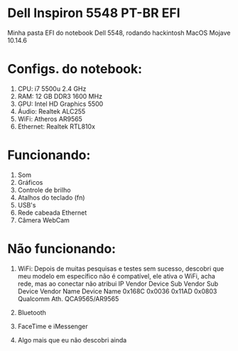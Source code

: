 # Dell Inspiron 5548 PT-BR EFI
Minha pasta EFI do notebook Dell 5548, rodando hackintosh MacOS Mojave 10.14.6
# Configs. do notebook:
1. CPU: i7 5500u 2.4 GHz
2. RAM: 12 GB DDR3 1600 MHz
3. GPU: Intel HD Graphics 5500
4. Áudio: Realtek ALC255
5. WiFi: Atheros AR9565
6. Ethernet: Realtek RTL810x

# Funcionando:
1. Som
2. Gráficos
3. Controle de brilho
4. Atalhos do teclado (fn)
5. USB's
6. Rede cabeada Ethernet
7. Câmera WebCam

# Não funcionando:
1. WiFi:
    Depois de muitas pesquisas e testes sem sucesso, descobri que meu modelo em específico não é compatível, ele ativa o WiFi, acha rede, mas ao conectar não atribui IP
    Vendor  Device  Sub Vendor  Sub Device  Vendor Name     Device Name
    0x168C  0x0036  0x11AD      0x0803      Qualcomm Ath.   QCA9565/AR9565
    
2. Bluetooth
3. FaceTime e iMessenger
4. Algo mais que eu não descobri ainda
